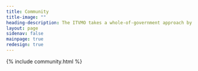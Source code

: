 ```yaml
---
title: Community
title-image: ""
heading-description: The ITVMO takes a whole-of-government approach by unifying the Federal IT Community (agencies, governmental programs, other CoPs, and industry partners) to increase knowledge sharing and the identification as well as execution of best practices. Get involved or tap into our community to boost your Federal IT experience.
layout: page
sidenav: false
mainpage: true
redesign: true
---
```

  <section id="main-page-content" class="usa-graphic-list margin-bottom-4 grid-container padding-0">
    <section id="page-directory" class="grid-container padding-0"></section>
    <div class="grid-container grid-container margin-0 padding-0">
            {% include community.html %}
    </div>
  </section>

